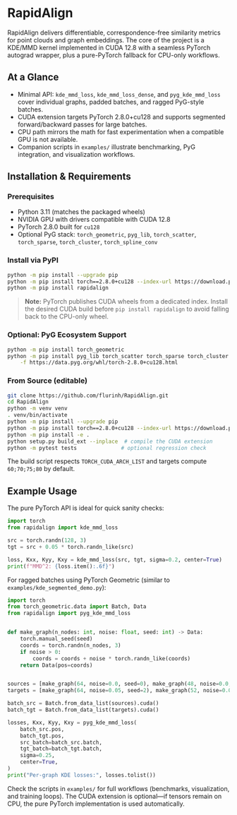 # RapidAlign

RapidAlign delivers differentiable, correspondence-free similarity metrics for point clouds and graph embeddings. The core of the project is a KDE/MMD kernel implemented in CUDA 12.8 with a seamless PyTorch autograd wrapper, plus a pure-PyTorch fallback for CPU-only workflows.

## At a Glance

- Minimal API: `kde_mmd_loss`, `kde_mmd_loss_dense`, and `pyg_kde_mmd_loss` cover individual graphs, padded batches, and ragged PyG-style batches.
- CUDA extension targets PyTorch 2.8.0+cu128 and supports segmented forward/backward passes for large batches.
- CPU path mirrors the math for fast experimentation when a compatible GPU is not available.
- Companion scripts in `examples/` illustrate benchmarking, PyG integration, and visualization workflows.

## Installation & Requirements

### Prerequisites

- Python 3.11 (matches the packaged wheels)
- NVIDIA GPU with drivers compatible with CUDA 12.8
- PyTorch 2.8.0 built for `cu128`
- Optional PyG stack: `torch_geometric`, `pyg_lib`, `torch_scatter`, `torch_sparse`, `torch_cluster`, `torch_spline_conv`

### Install via PyPI

```bash
python -m pip install --upgrade pip
python -m pip install torch==2.8.0+cu128 --index-url https://download.pytorch.org/whl/cu128
python -m pip install rapidalign
```

> **Note:** PyTorch publishes CUDA wheels from a dedicated index. Install the desired CUDA build before `pip install rapidalign` to avoid falling back to the CPU-only wheel.

### Optional: PyG Ecosystem Support

```bash
python -m pip install torch_geometric
python -m pip install pyg_lib torch_scatter torch_sparse torch_cluster torch_spline_conv \
    -f https://data.pyg.org/whl/torch-2.8.0+cu128.html
```

### From Source (editable)

```bash
git clone https://github.com/flurinh/RapidAlign.git
cd RapidAlign
python -m venv venv
. venv/bin/activate
python -m pip install --upgrade pip
python -m pip install torch==2.8.0+cu128 --index-url https://download.pytorch.org/whl/cu128
python -m pip install -e .
python setup.py build_ext --inplace  # compile the CUDA extension
python -m pytest tests              # optional regression check
```

The build script respects `TORCH_CUDA_ARCH_LIST` and targets compute `60;70;75;80` by default.

## Example Usage

The pure PyTorch API is ideal for quick sanity checks:

```python
import torch
from rapidalign import kde_mmd_loss

src = torch.randn(128, 3)
tgt = src + 0.05 * torch.randn_like(src)

loss, Kxx, Kyy, Kxy = kde_mmd_loss(src, tgt, sigma=0.2, center=True)
print(f"MMD^2: {loss.item():.6f}")
```

For ragged batches using PyTorch Geometric (similar to `examples/kde_segmented_demo.py`):

```python
import torch
from torch_geometric.data import Batch, Data
from rapidalign import pyg_kde_mmd_loss


def make_graph(n_nodes: int, noise: float, seed: int) -> Data:
    torch.manual_seed(seed)
    coords = torch.randn(n_nodes, 3)
    if noise > 0:
        coords = coords + noise * torch.randn_like(coords)
    return Data(pos=coords)


sources = [make_graph(64, noise=0.0, seed=0), make_graph(48, noise=0.0, seed=1)]
targets = [make_graph(64, noise=0.05, seed=2), make_graph(52, noise=0.08, seed=3)]

batch_src = Batch.from_data_list(sources).cuda()
batch_tgt = Batch.from_data_list(targets).cuda()

losses, Kxx, Kyy, Kxy = pyg_kde_mmd_loss(
    batch_src.pos,
    batch_tgt.pos,
    src_batch=batch_src.batch,
    tgt_batch=batch_tgt.batch,
    sigma=0.25,
    center=True,
)
print("Per-graph KDE losses:", losses.tolist())
```

Check the scripts in `examples/` for full workflows (benchmarks, visualization, and training loops). The CUDA extension is optional—if tensors remain on CPU, the pure PyTorch implementation is used automatically.
